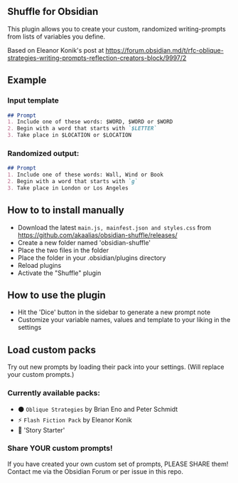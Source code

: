## Shuffle for Obsidian

This plugin allows you to create your custom, randomized writing-prompts from lists of variables you define.

Based on Eleanor Konik's post at https://forum.obsidian.md/t/rfc-oblique-strategies-writing-prompts-reflection-creators-block/9997/2

## Example 
### Input template
```markdown
## Prompt
1. Include one of these words: $WORD, $WORD or $WORD
2. Begin with a word that starts with `$LETTER`
3. Take place in $LOCATION or $LOCATION
```
### Randomized output:
```markdown
## Prompt
1. Include one of these words: Wall, Wind or Book
2. Begin with a word that starts with `g`
3. Take place in London or Los Angeles
```
## How to to install manually
- Download the latest `main.js, mainfest.json and styles.css` from https://github.com/akaalias/obsidian-shuffle/releases/
- Create a new folder named 'obsidian-shuffle'
- Place the two files in the folder
- Place the folder in your .obsidian/plugins directory
- Reload plugins
- Activate the "Shuffle" plugin

## How to use the plugin
- Hit the 'Dice' button in the sidebar to generate a new prompt note
- Customize your variable names, values and template to your liking in the settings

## Load custom packs
Try out new prompts by loading their pack into your settings. (Will replace your custom prompts.)

### Currently available packs:
- ⚫ `Oblique Strategies` by Brian Eno and Peter Schmidt
- ⚡️ `Flash Fiction Pack` by Eleanor Konik
- 📓 'Story Starter'

### Share YOUR custom prompts!

If you have created your own custom set of prompts, PLEASE SHARE them! Contact me via the Obsidian Forum or per issue in this repo.  
